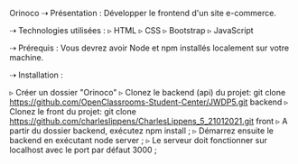 Orinoco
⇢ Présentation :
Développer le frontend d'un site e-commerce.

⇢ Technologies utilisées :
▹ HTML
▹ CSS
▹ Bootstrap
▹ JavaScript

⇢ Prérequis :
Vous devrez avoir Node et npm installés localement sur votre machine.

⇢ Installation :

▹ Créer un dossier "Orinoco"
▹ Clonez le backend (api) du projet: 
git clone https://github.com/OpenClassrooms-Student-Center/JWDP5.git backend
▹ Clonez le front du projet:
git clone https://github.com/charleslippens/CharlesLippens_5_21012021.git front
▹ A partir du dossier backend, exécutez npm install ;
▹ Démarrez ensuite le backend en exécutant node server ;
▹ Le serveur doit fonctionner sur localhost avec le port par défaut 3000 ;



